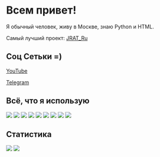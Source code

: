 <h1>Всем привет!</h1>

<p>Я обычный человек, живу в Москве, знаю Python и HTML.</p>

<p>Самый лучший проект: <a href="https://github.com/kararasenok-gd/JRAT_Ru">JRAT_Ru</a></p>

<h2>Соц Сетьки =)</h2>

<p><a href="https://www.youtube.com/@kararasenok_gd">YouTube</a></p>

<p><a href="https://t.me/logovo_amogusov">Telegram</a></p>

<h2>Всё, что я использую</h2>

<img src="https://img.shields.io/badge/-Firefox-orange">
<img src="https://img.shields.io/badge/-Sublime%20Text-orange">
<img src="https://img.shields.io/badge/-Python-yellow">
<img src="https://img.shields.io/badge/-Spotify-brightgreen">
<img src="https://img.shields.io/badge/-Windows%207-blue">
<img src="https://img.shields.io/badge/-Discord-blue">
<img src="https://img.shields.io/badge/-Redmi%20Note%209C-orange">
<img src="https://img.shields.io/badge/-Huawei%20Nova-red">
<img src="https://img.shields.io/badge/-Blackview%20Tab8-lightgrey">


<h2>Статистика</h2>

<img src="https://github-readme-stats.vercel.app/api?username=kararasenok-gd">
<img src="https://github-readme-stats.vercel.app/api/top-langs/?username=kararasenok-gd&hide_progress=false">
